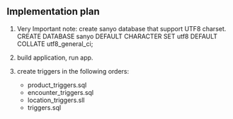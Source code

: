 Implementation plan
------------
1. Very Important note: create sanyo database that support UTF8 charset.
CREATE DATABASE sanyo
  DEFAULT CHARACTER SET utf8
  DEFAULT COLLATE utf8_general_ci;

2. build application, run app.
3. create triggers in the following orders:
	- product_triggers.sql
	- encounter_triggers.sql
	- location_triggers.sll
	- triggers.sql
